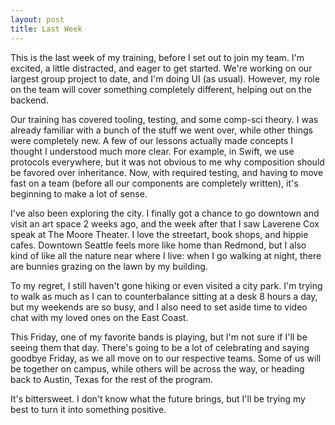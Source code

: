 ```yaml
---
layout: post
title: Last Week
---
```


This is the last week of my training, before I set out to join my team. I'm excited, a little distracted, and eager to get started. We're working on our largest group project to date, and I'm doing UI (as usual). However, my role on the team will cover something completely different, helping out on the backend.

Our training has covered tooling, testing, and some comp-sci theory. I was already familiar with a bunch of the stuff we went over, while other things were completely new. A few of our lessons actually made concepts I thought I understood much more clear. For example, in Swift, we use protocols everywhere, but it was not obvious to me why composition should be favored over inheritance. Now, with required testing, and having to move fast on a team (before all our components are completely written), it's beginning to make a lot of sense.

I've also been exploring the city. I finally got a chance to go downtown and visit an art space 2 weeks ago, and the week after that I saw Laverene Cox speak at The Moore Theater. I love the streetart, book shops, and hippie cafes. Downtown Seattle feels more like home than Redmond, but I also kind of like all the nature near where I live: when I go walking at night, there are bunnies grazing on the lawn by my building.

To my regret, I still haven't gone hiking or even visited a city park. I'm trying to walk as much as I can to counterbalance sitting at a desk 8 hours a day, but my weekends are so busy, and I also need to set aside time to video chat with my loved ones on the East Coast. 

This Friday, one of my favorite bands is playing, but I'm not sure if I'll be seeing them that day. There's going to be a lot of celebrating and saying goodbye Friday, as we all move on to our respective teams. Some of us will be together on campus, while others will be across the way, or heading back to Austin, Texas for the rest of the program. 
 
 It's bittersweet. I don't know what the future brings, but I'll be trying my best to turn it into something positive. 
